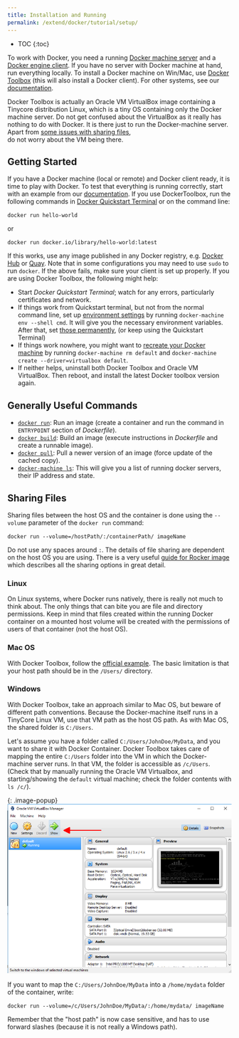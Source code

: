 ```yaml
---
title: Installation and Running
permalink: /extend/docker/tutorial/setup/
---
```


* TOC
{:toc}

To work with Docker, you need a running [Docker machine server](https://docs.docker.com/machine/)
and a [Docker engine client](https://docs.docker.com/engine/quickstart/). If you have no server
with Docker machine at hand, run everything locally. To install a Docker machine on Win/Mac, 
use [Docker Toolbox](https://www.docker.com/products/docker-toolbox) (this will also install a Docker client). For 
other systems, see our [documentation](https://docs.docker.com/machine/install-machine/). 

Docker Toolbox is actually an Oracle VM VirtualBox image containing a Tinycore distribution Linux, 
which is a tiny OS containing only the Docker machine server. Do not get confused about 
the VirtualBox as it really has nothing to do with Docker. It is there just to run the 
Docker-machine server. Apart from [some issues with sharing files](#sharing-files),  
do not worry about the VM being there.

## Getting Started
If you have a Docker machine (local or remote) and Docker client ready, it is time to play with Docker. 
To test that everything is running correctly, start with an example 
from our [documentation](https://docs.docker.com/engine/userguide/containers/dockerizing/).
If you use DockerToolbox, run the following commands in 
[Docker Quickstart Terminal](https://docs.docker.com/engine/installation/windows/#using-the-docker-quickstart-terminal)
or on the command line:

    docker run hello-world

or

    docker run docker.io/library/hello-world:latest

If this works, use any image published in any Docker 
registry, e.g. [Docker Hub](https://hub.docker.com/) or [Quay](https://quay.io/).
Note that in some configurations you may need to use `sudo` to run `docker`. 
If the above fails, make sure your client is set up properly. If you are using Docker Toolbox, the following might help:

- Start *Docker Quickstart Terminal*; watch for any errors, particularly certificates and network.
- If things work from Quickstart terminal, but not from the normal command line, set up 
[environment settings](https://docs.docker.com/engine/installation/windows/#using-docker-from-windows-command-prompt-cmd-exe) 
by running `docker-machine env --shell cmd`. It will give you the necessary environment variables. After that, set
[those permanently](http://www.computerhope.com/issues/ch000549.htm), (or keep using the Quickstart Terminal)
- If things work nowhere, you might want to 
[recreate your Docker machine](https://docs.docker.com/machine/get-started/) by running
`docker-machine rm default` and `docker-machine create --driver=virtualbox default`.
- If neither helps, uninstall both Docker Toolbox and Oracle VM VirtualBox. Then reboot, and install 
the latest Docker toolbox version again.


## Generally Useful Commands

- [`docker run`](https://docs.docker.com/engine/reference/run/): Run an 
image (create a container and run the command in `ENTRYPOINT` section of *Dockerfile*).
- [`docker build`](https://docs.docker.com/engine/reference/commandline/build/): Build 
an image (execute instructions in *Dockerfile* and create a runnable image).
- [`docker pull`](https://docs.docker.com/engine/reference/commandline/pull/): Pull
a newer version of an image (force update of the cached copy).
- [`docker-machine ls`](https://docs.docker.com/machine/reference/ls/): This will give 
you a list of running docker servers, their IP address and state.

## Sharing Files
Sharing files between the host OS and the container is done using the `--volume` parameter of the `docker run` command:

    docker run --volume=/hostPath/:/containerPath/ imageName

Do not use any spaces around `:`. The details of file sharing are dependent on the host OS you are using. 
There is a very 
useful [guide for Rocker image](https://github.com/rocker-org/rocker/wiki/Sharing-files-with-host-machine) which
describes all the sharing options in great detail. 

### Linux
On Linux systems, where Docker runs natively, there is really not much to think about. The only things that can bite 
you are file and directory permissions. Keep in mind that files created within the running Docker container on
a mounted host volume will be created with the permissions of users of that container (not the host OS).

### Mac OS
With Docker Toolbox, follow the 
[official example](https://docs.docker.com/engine/installation/mac/#mount-a-volume-on-the-container). 
The basic limitation is that your host path should be in the `/Users/` directory.

### Windows
With Docker Toolbox, take an approach similar to Mac OS, but beware of different path conventions. Because the
Docker-machine itself runs in a TinyCore Linux VM, use that VM path as the host OS path. As
with Mac OS, the shared folder is `C:/Users`.

Let's assume you have a folder called `C:/Users/JohnDoe/MyData`, and you want to share it with Docker Container. 
Docker Toolbox takes care of mapping the entire `C:/Users` folder into the VM in which the Docker-machine server
runs. In that VM, the folder is accessible as `/c/Users`. (Check that by manually running the Oracle 
VM Virtualbox, and starting/showing the `default` virtual machine; check the folder contents with `ls /c/`).

{: .image-popup}
![Oracle VM Virtualbox screenshot](/extend/docker/tutorial/virtualbox.png)

If you want to map the `C:/Users/JohnDoe/MyData` into a `/home/mydata` folder of the container, write:

    docker run --volume=/c/Users/JohnDoe/MyData/:/home/mydata/ imageName 

Remember that the "host path" is now case sensitive, and has to use forward slashes (because it is not really a Windows path).
